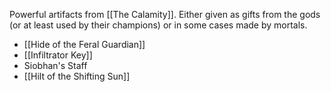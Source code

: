 Powerful artifacts from [[The Calamity]]. Either given as gifts from the gods (or at least used by their champions) or in some cases made by mortals. 

- [[Hide of the Feral Guardian]]
- [[Infiltrator Key]]
- Siobhan's Staff
- [[Hilt of the Shifting Sun]]
